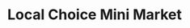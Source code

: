 ---
title: "Local Choice Mini Market"
url: /blackpool/local-choice-mini-market/
shop: convenience
---